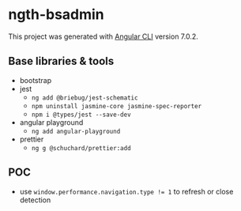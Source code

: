 # ngth-bsadmin

This project was generated with [Angular CLI](https://github.com/angular/angular-cli) version 7.0.2.

## Base libraries & tools

- bootstrap
- jest
  - `ng add @briebug/jest-schematic`
  - `npm uninstall jasmine-core jasmine-spec-reporter`
  - `npm i @types/jest --save-dev`
- angular playground
  - `ng add angular-playground`
- prettier
  - `ng g @schuchard/prettier:add`

## POC

- use `window.performance.navigation.type != 1` to refresh or close detection
